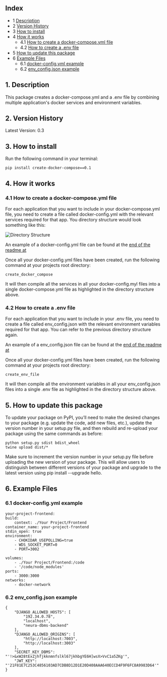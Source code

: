 ## Index
- 1 [Description](#1-description)
- 2 [Version History](#2-version-history)
- 3 [How to install](#3-how-to-install)
- 4 [How it works](#4-how-it-works)
    - 4.1 [How to create a docker-compose.yml file](#41-how-to-create-a-docker-composeyml-file)
    - 4.2 [How to create a .env file](#42-how-to-create-a-env-file)
- 5 [How to update this package](#5-how-to-update-this-package)
- 6 [Example Files](#6-example-files)
    - 6.1 [docker-config.yml example](#61-docker-configyml-example)
    - 6.2 [env_config.json example](#62-env_configjson-example)

## 1. Description
This package creates a docker-compose.yml and a .env file by combining multiple application's docker services and environment variables.

## 2. Version History

Latest Version: 0.3

## 3. How to install
Run the following command in your terminal:

    pip install create-docker-compose==0.1

## 4. How it works

### 4.1 How to create a docker-compose.yml file
For each application that you want to include in your docker-compose.yml file, you need to create a file called
docker-config.yml with the relevant services required for that app. You directory structure would look something
like this:

![Directory Structure](./readme_images/directory_structure.png "Directory Structure" )

An example of a docker-config.yml file can be found at the [end of the readme at](#5-example-files)

Once all your docker-config.yml files have been created, run the following command at your projects root directory:

    create_docker_compose

It will then compile all the services in all your docker-config.myl files into a single docker-compose.yml file as highlighted
in the directory structure above.

### 4.2 How to create a .env file

For each application that you want to include in your .env file, you need to create a file called
env_config.json with the relevant environment variables required for that app. You can refer to the previous directory structure again.

An example of a env_config.json file can be found at the [end of the readme at](#5-example-files)

Once all your docker-config.yml files have been created, run the following command at your projects root directory:

    create_env_file

It will then compile all the environment variables in all your env_config.json files into a single .env file as highlighted
in the directory structure above.

## 5. How to update this package
To update your package on PyPI, you’ll need to make the desired changes to your package (e.g. update the code, add new files, etc.), update the version number in your setup.py file, and then rebuild and re-upload your package using the same commands as before:

    python setup.py sdist bdist_wheel
    twine upload dist/*

Make sure to increment the version number in your setup.py file before uploading the new version of your package. This will allow users to distinguish between different versions of your package and upgrade to the latest version using pip install --upgrade hello.

## 6. Example Files
### 6.1 docker-config.yml example

    your-project-frontend:
    build:
        context: ./Your Project/Frontend
    container_name: your-project-frontend 
    stdin_open: true
    environment:
        - CHOKIDAR_USEPOLLING=true
        - WDS_SOCKET_PORT=0
        - PORT=3002

    volumes:
        - ./Your Project/Frontend:/code
        - '/code/node_modules'
    ports:
        - 3000:3000
    networks:
        - docker-network

### 6.2 env_config.json example

    {
        "DJANGO_ALLOWED_HOSTS": [
            "192.34.0.78",
            "localhost",
            "neura-dbms-backend"
        ],
        "DJANGO_ALLOWED_ORIGINS": [
            "http://localhost:7003",
            "http://localhost:3003"
        ],
        "SECRET_KEY_DBMS": "'!>&xW28tExZjhfjkknmnfslkl67jkhbgYE6H]wsX>VvC1a5ZKg'",
        "JWT_KEY": "'21F81E7C253C4856103AD7CDB8D12D1E20D408AAA640ECCD4F9F6FC8A9983D64'"
    }